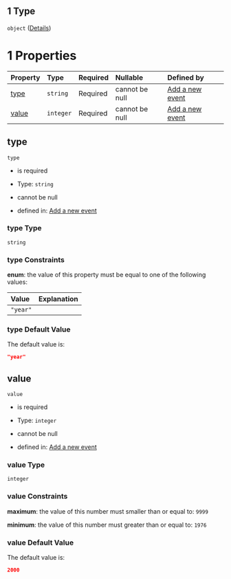 ## 1 Type

`object` ([Details](add-event-anyof-scheduled-event-properties-conditions-items-anyof-1.md))

# 1 Properties

| Property        | Type      | Required | Nullable       | Defined by                                                                                                                                                                                |
| :-------------- | :-------- | :------- | :------------- | :---------------------------------------------------------------------------------------------------------------------------------------------------------------------------------------- |
| [type](#type)   | `string`  | Required | cannot be null | [Add a new event](add-event-anyof-scheduled-event-properties-conditions-items-anyof-1-properties-type.md "add-event.json#/anyOf/1/properties/conditions/items/anyOf/1/properties/type")   |
| [value](#value) | `integer` | Required | cannot be null | [Add a new event](add-event-anyof-scheduled-event-properties-conditions-items-anyof-1-properties-value.md "add-event.json#/anyOf/1/properties/conditions/items/anyOf/1/properties/value") |

## type



`type`

*   is required

*   Type: `string`

*   cannot be null

*   defined in: [Add a new event](add-event-anyof-scheduled-event-properties-conditions-items-anyof-1-properties-type.md "add-event.json#/anyOf/1/properties/conditions/items/anyOf/1/properties/type")

### type Type

`string`

### type Constraints

**enum**: the value of this property must be equal to one of the following values:

| Value    | Explanation |
| :------- | :---------- |
| `"year"` |             |

### type Default Value

The default value is:

```json
"year"
```

## value



`value`

*   is required

*   Type: `integer`

*   cannot be null

*   defined in: [Add a new event](add-event-anyof-scheduled-event-properties-conditions-items-anyof-1-properties-value.md "add-event.json#/anyOf/1/properties/conditions/items/anyOf/1/properties/value")

### value Type

`integer`

### value Constraints

**maximum**: the value of this number must smaller than or equal to: `9999`

**minimum**: the value of this number must greater than or equal to: `1976`

### value Default Value

The default value is:

```json
2000
```

